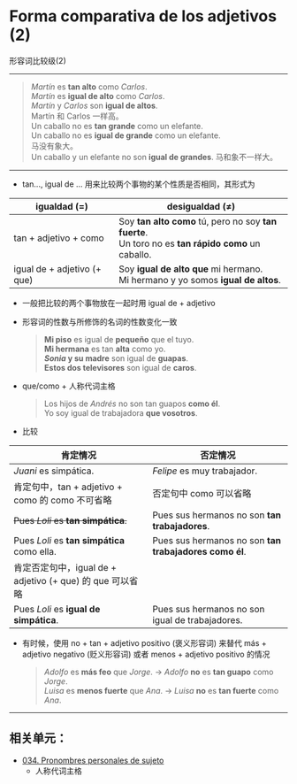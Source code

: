 # Forma comparativa de los adjetivos (2)
形容词比较级(2)

-----

> *Martín* es **tan alto** como *Carlos*.
> <br> *Martín* es **igual de alto** como *Carlos*.
> <br> *Martín* y *Carlos* son **igual de altos**.
> <br> Martín 和 Carlos 一样高。
> <br> Un caballo no es **tan grande** como un elefante.
> <br> Un caballo no es **igual de grande** como un elefante.
> <br> 马没有象大。
> <br> Un caballo y un elefante no son **igual de grandes**.
> 马和象不一样大。

-----

- tan..., igual de ... 用来比较两个事物的某个性质是否相同，其形式为

| igualdad (=) |  desigualdad (≠) |
| ---- | ---- |
| tan + adjetivo + como |  Soy **tan alto como** tú, pero no soy **tan fuerte**. <br> Un toro no es **tan rápido como** un caballo.
| igual de + adjetivo (+ que) |  Soy **igual de alto que** mi hermano. <br> Mi hermano y yo somos **igual de altos**.

- 一般把比较的两个事物放在一起时用 igual de + adjetivo

- 形容词的性数与所修饰的名词的性数变化一致
  > **Mi piso** es igual de **pequeño** que el tuyo. <br>
  > **Mi hermana** es tan **alta** como yo. <br>
  > **_Sonia_ y su madre** son igual de **guapas**. <br>
  > **Estos dos televisores** son igual de **caros**.

- que/como + 人称代词主格
  > Los hijos de _Andrés_ no son tan guapos **como él**. <br>
  > Yo soy igual de trabajadora **que vosotros**.

- 比较

| 肯定情况 | 否定情况 |
| ---- | ---- |
| _Juani_ es simpática. |  _Felipe_ es muy trabajador.  |
| 肯定句中，tan + adjetivo + como 的 como 不可省略  |  否定句中 como 可以省略  |
| <del>Pues _Loli_ es **tan simpática**.</del> |  Pues sus hermanos no son **tan trabajadores**.  |
| Pues _Loli_ es **tan simpática** como ella. |  Pues sus hermanos no son **tan trabajadores como él**.  |
| 肯定否定句中，igual de + adjetivo (+ que) 的 que 可以省略  |   |
| Pues _Loli_ es **igual de simpática**.  |  Pues sus hermanos no son igual de trabajadores.  |

- 有时候，使用 no + tan + adjetivo positivo (褒义形容词) 来替代 más + adjetivo negativo (贬义形容词) 或者 menos + adjetivo positivo 的情况

  > _Adolfo_ es **más feo** que _Jorge_. $\rightarrow$  _Adolfo_ **no** es **tan guapo** como _Jorge_. <br>
  > _Luisa_ es __menos fuerte__ que _Ana_. $\rightarrow$ _Luisa_ **no** es **tan fuerte** como *Ana*.


----

## 相关单元：

- [034. Pronombres personales de sujeto](034-yo-tú-él.md)
  - 人称代词主格
